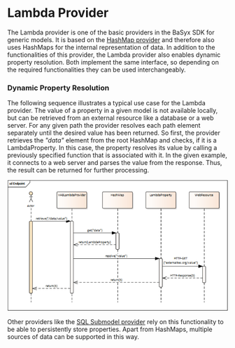 # Lambda Provider

The Lambda provider is one of the basic providers in the BaSyx SDK for generic models. It is based on the [HashMap provider](hashmap_provider.md) and therefore also uses HashMaps for the internal representation of data. In addition to the functionalities of this provider, the Lambda provider also enables dynamic property resolution. Both implement the same interface, so depending on the required functionalities they can be used interchangeably.

### Dynamic Property Resolution

The following sequence illustrates a typical use case for the Lambda provider. The value of a property in a given model is not available locally, but can be retrieved from an external resource like a database or a web server. For any given path the provider resolves each path element separately until the desired value has been returned. So first, the provider retrieves the *"data"* element from the root HashMap and checks, if it is a LambdaProperty. In this case, the property resolves its value by calling a previously specified function that is associated with it. In the given example, it connects to a web server and parses the value from the response. Thus, the result can be returned for further processing.


![An example showing how the VABLambdaProvider can resolve properties using external web resources](./images/VABLambdaValueResolution.png)

Other providers like the [SQL Submodel provider](sql_submodel_provider.md) rely on this functionality to be able to persistently store properties. Apart from HashMaps, multiple sources of data can be supported in this way.